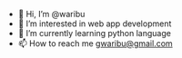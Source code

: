 - 👋 Hi, I’m @waribu
- 👀 I’m interested in web app development
- 🌱 I’m currently learning python language
- 📫 How to reach me gwaribu@gmail.com

<!---
waribu/waribu is a ✨ special ✨ repository because its `README.md` (this file) appears on your GitHub profile.
You can click the Preview link to take a look at your changes.
--->
